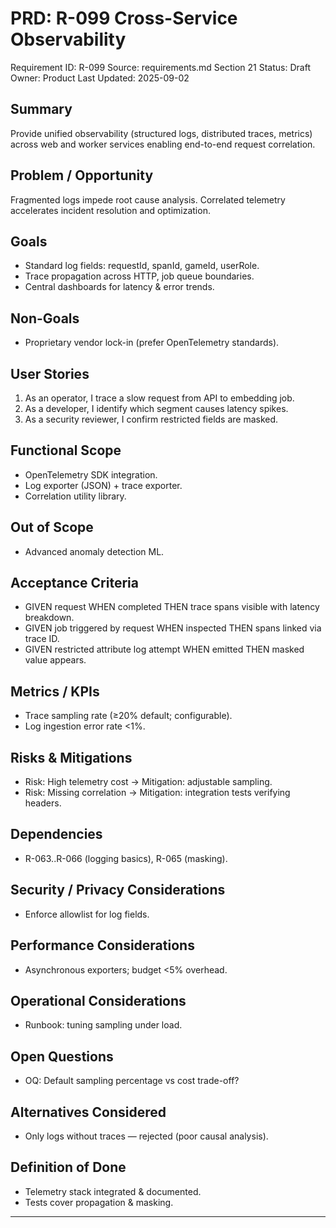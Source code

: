 # PRD: R-099 Cross-Service Observability

Requirement ID: R-099
Source: requirements.md Section 21
Status: Draft
Owner: Product
Last Updated: 2025-09-02

## Summary

Provide unified observability (structured logs, distributed traces, metrics) across web and worker services enabling end-to-end request correlation.

## Problem / Opportunity

Fragmented logs impede root cause analysis. Correlated telemetry accelerates incident resolution and optimization.

## Goals

- Standard log fields: requestId, spanId, gameId, userRole.
- Trace propagation across HTTP, job queue boundaries.
- Central dashboards for latency & error trends.

## Non-Goals

- Proprietary vendor lock-in (prefer OpenTelemetry standards).

## User Stories

1. As an operator, I trace a slow request from API to embedding job.
2. As a developer, I identify which segment causes latency spikes.
3. As a security reviewer, I confirm restricted fields are masked.

## Functional Scope

- OpenTelemetry SDK integration.
- Log exporter (JSON) + trace exporter.
- Correlation utility library.

## Out of Scope

- Advanced anomaly detection ML.

## Acceptance Criteria

- GIVEN request WHEN completed THEN trace spans visible with latency breakdown.
- GIVEN job triggered by request WHEN inspected THEN spans linked via trace ID.
- GIVEN restricted attribute log attempt WHEN emitted THEN masked value appears.

## Metrics / KPIs

- Trace sampling rate (≥20% default; configurable).
- Log ingestion error rate <1%.

## Risks & Mitigations

- Risk: High telemetry cost → Mitigation: adjustable sampling.
- Risk: Missing correlation → Mitigation: integration tests verifying headers.

## Dependencies

- R-063..R-066 (logging basics), R-065 (masking).

## Security / Privacy Considerations

- Enforce allowlist for log fields.

## Performance Considerations

- Asynchronous exporters; budget <5% overhead.

## Operational Considerations

- Runbook: tuning sampling under load.

## Open Questions

- OQ: Default sampling percentage vs cost trade-off?

## Alternatives Considered

- Only logs without traces — rejected (poor causal analysis).

## Definition of Done

- Telemetry stack integrated & documented.
- Tests cover propagation & masking.

---
